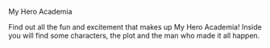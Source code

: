 My Hero Academia 

Find out all the fun and excitement that makes up My Hero Academia! Inside you will find some characters, the plot and the man who made it all happen.
